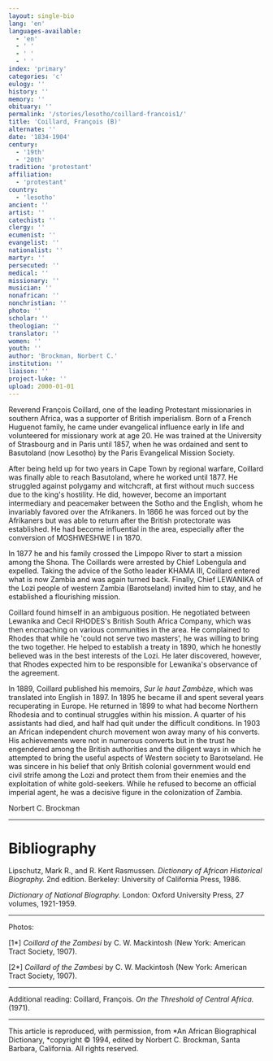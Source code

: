 ```yaml
---
layout: single-bio
lang: 'en'
languages-available:
  - 'en'
  - ' '
  - ' '
  - ' '
index: 'primary'
categories: 'c'
eulogy: ''
history: ''
memory: ''
obituary: ''
permalink: '/stories/lesotho/coillard-francois1/'
title: 'Coillard, François (B)'
alternate: ''
date: '1834-1904'
century:
  - '19th'
  - '20th'
tradition: 'protestant'
affiliation:
  - 'protestant'
country:
  - 'lesotho'
ancient: ''
artist: ''
catechist: ''
clergy: ''
ecumenist: ''
evangelist: ''
nationalist: ''
martyr: ''
persecuted: ''
medical: ''
missionary: ''
musician: ''
nonafrican: ''
nonchristian: ''
photo: ''
scholar: ''
theologian: ''
translator: ''
women: ''
youth: ''
author: 'Brockman, Norbert C.'
institution: ''
liaison: ''
project-luke: ''
upload: 2000-01-01
---
```



Reverend François Coillard, one of the leading Protestant missionaries in southern Africa, was a supporter of British imperialism. Born of a French Huguenot family, he came under evangelical influence early in life and volunteered for missionary work at age 20. He was trained at the University of Strasbourg and in Paris until 1857, when he was ordained and sent to Basutoland (now Lesotho) by the Paris Evangelical Mission Society.

After being held up for two years in Cape Town by regional warfare, Coillard was finally able to reach Basutoland, where he worked until 1877. He struggled against polygamy and witchcraft, at first without much success due to the king's hostility. He did, however, become an important intermediary and peacemaker between the Sotho and the English, whom he invariably favored over the Afrikaners. In 1866 he was forced out by the Afrikaners but was able to return after the British protectorate was established. He had become influential in the area, especially after the conversion of MOSHWESHWE I in 1870.

In 1877 he and his family crossed the Limpopo River to start a mission among the Shona. The Coillards were arrested by Chief Lobengula and expelled. Taking the advice of the Sotho leader KHAMA III, Coillard entered what is now Zambia and was again turned back. Finally, Chief LEWANIKA of the Lozi people of western Zambia (Barotseland) invited him to stay, and he established a flourishing mission.

Coillard found himself in an ambiguous position. He negotiated between Lewanika and Cecil RHODES's British South Africa Company, which was then encroaching on various communities in the area. He complained to Rhodes that while he 'could not serve two masters', he was willing to bring the two together. He helped to establish a treaty in 1890, which he honestly believed was in the best interests of the Lozi. He later discovered, however, that Rhodes expected him to be responsible for Lewanika's observance of the agreement.

In 1889, Coillard published his memoirs, *Sur le haut Zambèze*, which was translated into English in 1897. In 1895 he became ill and spent several years recuperating in Europe. He returned in 1899 to what had become Northern Rhodesia and to continual struggles within his mission. A quarter of his assistants had died, and half had quit under the difficult conditions. In 1903 an African independent church movement won away many of his converts. His achievements were not in numerous converts but in the trust he engendered among the British authorities and the diligent ways in which he attempted to bring the useful aspects of Western society to Barotseland. He was sincere in his belief that only British colonial government would end civil strife among the Lozi and protect them from their enemies and the exploitation of white gold-seekers. While he refused to become an official imperial agent, he was a decisive figure in the colonization of Zambia.

Norbert C. Brockman

---

# Bibliography

Lipschutz, Mark R., and R. Kent Rasmussen.  *Dictionary of African Historical Biography.*  2nd edition.  Berkeley: University of California Press, 1986.

*Dictionary of National Biography.*  London: Oxford University Press, 27 volumes, 1921-1959.

---

Photos:

[1*] *Coillard of the Zambesi* by C. W. Mackintosh (New York: American Tract Society, 1907).

[2*] *Coillard of the Zambesi* by C. W. Mackintosh (New York: American Tract Society, 1907).

---

Additional reading:
Coillard, François. *On the Threshold of Central Africa.* (1971).

---

This article is reproduced, with permission, from *An African Biographical Dictionary, *copyright &copy; 1994, edited by Norbert C. Brockman, Santa Barbara, California. All rights reserved.